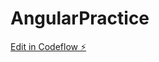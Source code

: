 # AngularPractice

[Edit in Codeflow ⚡️](https://stackblitz.com/~/github.com/AdrianSalvador456/AngularPractice)